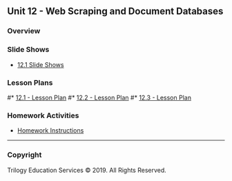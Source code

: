 ## Unit 12 - Web Scraping and Document Databases

### Overview

### Slide Shows

* [12.1 Slide Shows](1/MastersOfMongoDB.pptx)

### Lesson Plans

#* [12.1 - Lesson Plan](1/LessonPlan.md)
#* [12.2 - Lesson Plan](2/LessonPlan.md)
#* [12.3 - Lesson Plan](3/LessonPlan.md)

### Homework Activities

* [Homework Instructions](./Instructions/README.md)

- - -

### Copyright

Trilogy Education Services © 2019. All Rights Reserved.

